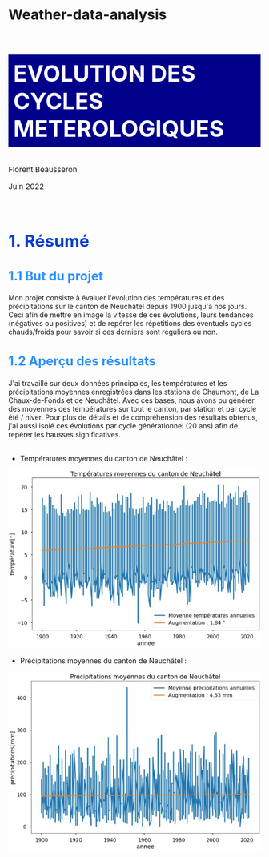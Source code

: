# Weather-data-analysis

<h1 style="background-color:darkblue;color:white;padding:10px;text-align:left;font-size:45px;border-bottom:5px solid white;">
EVOLUTION DES CYCLES METEROLOGIQUES<br>
</h1>
<p style="font-size:15px">Florent Beausseron</p>
<p style="font-size:15px">Juin 2022</p><br>

<h1 style="color:#0b3fcd;font-size:33px">1. Résumé</h1>
<h2 style="color:#2c91ff;font-size:25px">1.1 But du projet</h2>

Mon projet consiste à évaluer l'évolution des températures et des précipitations sur le canton de Neuchâtel depuis 1900 jusqu'à nos jours.
Ceci afin de mettre en image la vitesse de ces évolutions, leurs tendances (négatives ou positives) et de repérer les répétitions des éventuels cycles chauds/froids pour savoir si ces derniers sont réguliers ou non.

<h2 style="color:#2c91ff;font-size:25px">1.2 Aperçu des résultats</h2>
J'ai travaillé sur deux données principales, les températures et les précipitations moyennes enregistrées dans les stations de Chaumont, de La Chaux-de-Fonds et de Neuchâtel. Avec ces bases, nous avons pu générer des moyennes des températures sur tout le canton, par station et par cycle été / hiver.
Pour plus de détails et de compréhension des résultats obtenus, j'ai aussi isolé ces évolutions par cycle générationnel (20 ans) afin de repérer les hausses significatives.<br><br>

 * Températures moyennes du canton de Neuchâtel :

![1_tempNE](img/1_tempNE.jpg)

 * Précipitations moyennes du canton de Neuchâtel :

![2_precNE](img/2_precNE.jpg)
